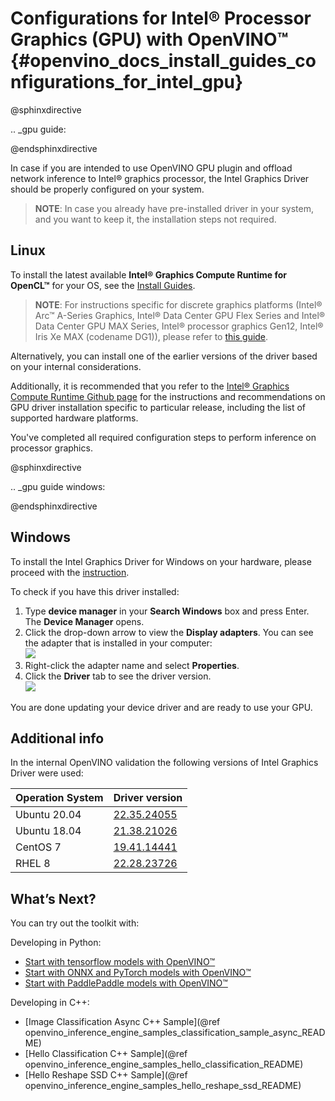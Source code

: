 # Configurations for Intel® Processor Graphics (GPU) with OpenVINO™ {#openvino_docs_install_guides_configurations_for_intel_gpu}


@sphinxdirective

.. _gpu guide:

@endsphinxdirective

In case if you are intended to use OpenVINO GPU plugin and offload network inference to Intel® graphics processor, the Intel Graphics Driver should be properly configured on your system.

> **NOTE**: In case you already have pre-installed driver in your system, and you want to keep it, the installation steps not required.

## Linux

To install the latest available **Intel® Graphics Compute Runtime for OpenCL™** for your OS, see the [Install Guides](https://github.com/intel/compute-runtime/releases/latest).
> **NOTE**: For instructions specific for discrete graphics platforms (Intel® Arc™ A-Series Graphics, Intel® Data Center GPU Flex Series and Intel® Data Center GPU MAX Series, Intel® processor graphics Gen12, Intel® Iris Xe MAX (codename DG1)), please refer to [this guide](https://dgpu-docs.intel.com/installation-guides/index.html).

Alternatively, you can install one of the earlier versions of the driver based on your internal considerations.

Additionally, it is recommended that you refer to the [Intel® Graphics Compute Runtime Github page](https://github.com/intel/compute-runtime/) for the instructions and recommendations on GPU driver installation specific to particular release, including the list of supported hardware platforms.

You've completed all required configuration steps to perform inference on processor graphics.

@sphinxdirective

.. _gpu guide windows:

@endsphinxdirective

## Windows

To install the Intel Graphics Driver for Windows on your hardware, please proceed with the [instruction](https://www.intel.com/content/www/us/en/support/articles/000005629/graphics.html). 

To check if you have this driver installed:

1. Type **device manager** in your **Search Windows** box and press Enter. The **Device Manager** opens.
2. Click the drop-down arrow to view the **Display adapters**. You can see the adapter that is installed in your computer:  
![](../img/DeviceManager.PNG)
3. Right-click the adapter name and select **Properties**.
4. Click the **Driver** tab to see the driver version.  
![](../img/DeviceDriverVersion.PNG)


You are done updating your device driver and are ready to use your GPU.

## Additional info

In the internal OpenVINO validation the following versions of Intel Graphics Driver were used:

Operation System | Driver version
--- |-------------------------
Ubuntu 20.04 | [22.35.24055](https://github.com/intel/compute-runtime/releases/tag/22.35.24055)
Ubuntu 18.04 | [21.38.21026](https://github.com/intel/compute-runtime/releases/tag/21.38.21026)
CentOS 7 | [19.41.14441](https://github.com/intel/compute-runtime/releases/tag/19.41.14441)
RHEL 8 | [22.28.23726](https://github.com/intel/compute-runtime/releases/tag/22.28.23726)

## What’s Next?

You can try out the toolkit with:

Developing in Python:
   * [Start with tensorflow models with OpenVINO™](https://docs.openvino.ai/latest/notebooks/101-tensorflow-to-openvino-with-output.html)
   * [Start with ONNX and PyTorch models with OpenVINO™](https://docs.openvino.ai/latest/notebooks/102-pytorch-onnx-to-openvino-with-output.html)
   * [Start with PaddlePaddle models with OpenVINO™](https://docs.openvino.ai/latest/notebooks/103-paddle-onnx-to-openvino-classification-with-output.html)

Developing in C++:
   * [Image Classification Async C++ Sample](@ref openvino_inference_engine_samples_classification_sample_async_README)
   * [Hello Classification C++ Sample](@ref openvino_inference_engine_samples_hello_classification_README)
   * [Hello Reshape SSD C++ Sample](@ref openvino_inference_engine_samples_hello_reshape_ssd_README)

